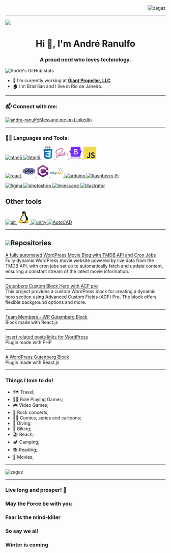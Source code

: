 <p align="right"> <img src="https://komarev.com/ghpvc/?username=zagaz&label=Profile%20views&color=0e75b6&style=flat" alt="zagaz" /> </p>
<hr>

![](https://i.ibb.co/jrhTqBT/banner-1.jpg)

<h1 align="center">Hi 👋, I'm André Ranulfo</h1>
<h3 align="center">A proud nerd who loves technology.</h3>


![André's GitHub stats](https://github-readme-stats.vercel.app/api?username=zagaz&hide=contribs,prs)
 

- 🔭 I’m currently working at <a  href="https://giantpropeller.com" target="_blank"><strong>Giant Propeller, LLC</strong></a> 
- 🏠 I'm Brazilian and I live in Rio de Janeiro.
<hr>
<h3 align="left">📬 Connect with me:</h3>
<a href="https://linkedin.com/in/andre-ranulfo" target="blank"><img align="center" src="https://raw.githubusercontent.com/rahuldkjain/github-profile-readme-generator/master/src/images/icons/Social/linked-in-alt.svg" alt="andre-ranulfo" height="30" width="40" />Message me on LinkedIn</a>

<hr>
<h3 align="left">👨‍💻 Languages and Tools:</h3>

<a href="https://wordpress.org/" target="_blank" rel="noreferrer"> <img src="https://i.ibb.co/wWHS8BQ/wp.png" alt="html5"  height="40"/> </a>
<a href="https://www.w3schools.com/html/" target="_blank" rel="noreferrer"> <img src="https://seeklogo.com/images/H/html5-logo-EF92D240D7-seeklogo.com.png" alt="html5"  height="40"/> </a>
<a href="https://www.w3schools.com/css/" target="_blank" rel="noreferrer"> <img src="https://raw.githubusercontent.com/devicons/devicon/master/icons/css3/css3-original-wordmark.svg" alt="css3" width="40" height="40"/> </a> 
<a href="https://sass-lang.com" target="_blank" rel="noreferrer"> <img src="https://raw.githubusercontent.com/devicons/devicon/master/icons/sass/sass-original.svg" alt="sass" width="40" height="40"/> </a> 
<a href="https://getbootstrap.com" target="_blank" rel="noreferrer"> <img src="https://raw.githubusercontent.com/devicons/devicon/master/icons/bootstrap/bootstrap-plain-wordmark.svg" alt="bootstrap" width="40" height="40"/> </a>
<a href="https://developer.mozilla.org/en-US/docs/Web/JavaScript" target="_blank" rel="noreferrer"> <img src="https://raw.githubusercontent.com/devicons/devicon/master/icons/javascript/javascript-original.svg" alt="javascript" width="40" height="40"/> </a>  

<a href="https://reactjs.org/" target="_blank" rel="noreferrer"> <img src="https://cdn.freebiesupply.com/logos/large/2x/react-1-logo-png-transparent.png" alt="react" width="40" height="40"/> </a> </a>
<a href="https://www.php.net" target="_blank" rel="noreferrer"> <img src="https://raw.githubusercontent.com/devicons/devicon/master/icons/php/php-original.svg" alt="php" width="40" height="40"/> </a> 
<a href="https://www.w3schools.com/cs/" target="_blank" rel="noreferrer"> <img src="https://raw.githubusercontent.com/devicons/devicon/master/icons/csharp/csharp-original.svg" alt="csharp" width="40" height="40"/> </a> 
<a href="https://www.mysql.com/" target="_blank" rel="noreferrer"> <img src="https://raw.githubusercontent.com/devicons/devicon/master/icons/mysql/mysql-original-wordmark.svg" alt="mysql" width="40" height="40"/> </a>
<a href="https://www.arduino.cc/" target="_blank" rel="noreferrer"> <img src="https://cdn.worldvectorlogo.com/logos/arduino-1.svg" alt="arduino" width="40" height="40"/> </a> 
<a href="https://www.raspberrypi.org/" target="_blank" rel="noreferrer"> <img src="https://seeklogo.com/images/R/raspberry-pi-logo-8240ABBDFE-seeklogo.com.png" alt="Raspberry Pi" height="40"/> </a>

<a href="https://www.figma.com/" target="_blank" rel="noreferrer"> <img src="https://www.vectorlogo.zone/logos/figma/figma-icon.svg" alt="figma" width="40" height="40"/> </a>
<a href="https://www.photoshop.com/en" target="_blank" rel="noreferrer"> <img src="https://upload.wikimedia.org/wikipedia/commons/thumb/a/af/Adobe_Photoshop_CC_icon.svg/512px-Adobe_Photoshop_CC_icon.svg.png" alt="photoshop" width="40" height="40"/> </a> 
<a href="https://inkscape.org/" target="_blank" rel="noreferrer"> <img src="https://media.inkscape.org/media/resources/file/inkscape.svg" alt="Inkescape" height="40"/> </a> 
<a href="https://www.adobe.com/in/products/illustrator.html" target="_blank" rel="noreferrer"> <img src="https://www.vectorlogo.zone/logos/adobe_illustrator/adobe_illustrator-icon.svg" alt="illustrator" width="40" height="40"/> </a> 
    
## Other tools
 <a href="https://git-scm.com/" target="_blank" rel="noreferrer"> <img src="https://www.vectorlogo.zone/logos/git-scm/git-scm-icon.svg" alt="git" width="40" height="40"/> </a> 
 <a href="https://www.linux.org/" target="_blank" rel="noreferrer"> <img src="https://raw.githubusercontent.com/devicons/devicon/master/icons/linux/linux-original.svg" alt="linux" width="40" height="40"/> </a> 
 <a href="https://unity.com/" target="_blank" rel="noreferrer"> <img src="https://www.vectorlogo.zone/logos/unity3d/unity3d-icon.svg" alt="unity" width="40" height="40"/> </a> 
 <a href="https://www.autodesk.com/" target="_blank" rel="noreferrer"> <img src="https://www.imaginit.com/Portals/4/ImageCache/ProductDetails/autocad-lt-icon-128px-hd-new.png" alt="AutoCAD" width="40" height="40"/> </a>
<hr>

<h2><img src = "https://i.ibb.co/g9ZS0xW/download.png" width="100" />Repositories </h2>

[A fully automated WordPress Movie Blog with TMDB API and Cron Jobs](https://github.com/Zagaz/wp-movies "Full dynamic movie website with all data  TMDB API")<br>
Fully dynamic WordPress movie website powered by live data from the TMDB API, with cron jobs set up to automatically fetch and update content, ensuring a constant stream of the latest movie information.

------------
[Gutenberg Custom Block Hero with ACF pro](https://github.com/Zagaz/Gutenberg-Custom-Block-Hero-with-ACF-pro "Gutenberg-Custom-Block-Hero-with-ACF-pro") <br>
This project provides a custom WordPress block for creating a dynamic hero section using Advanced Custom Fields (ACF) Pro. The block offers flexible background options and more.<br>

------------
[Team Members - WP Gutemberg Block](https://github.com/Zagaz/team-members-block "Team Members - WP Gutemberg Block") <br>
Block made with React.js <br>

------------
[Insert related posts links for WordPress](https://github.com/Zagaz/wp-insert-related-categories-links "wp-insert-related-categories-links") <br>
Plugin made with PHP<br>

------------

[A WordPress Gutenberg Block](https://github.com/Zagaz/wp-my-block- "A WordPress Gutemberg Block")<br>
Plugin made with React.js

------------

### Things I love to do!

<ul>
<li><span>🗺 Travel;</span></li>
<li><span>🧙&zwj;♂️ Role Playing Games;</span></li>
<li>🎮 Video Games;</li>
<li>🤘 Rock concerts;</li>
<li>🦸&zwj;♂️ Comics, series and cartoons;</li>
<li>🤿 Diving;</li>
<li>🚴‍ Biking;</li>
<li>🏖️ Beach;</li>
<li>🏕️ Camping;</li>
<li>📚 Reading;</li>
<li>🎥 Movies;</li>
</ul>
<hr>
<p><img align="center" src="https://github-readme-stats.vercel.app/api/top-langs?username=zagaz&show_icons=true&locale=en&layout=compact" alt="zagaz" /></p>
<hr>
<h3> Live long and prosper! 🖖 </h3>
<h3> May the Force be with you </h3>
<h3>Fear is the mind-killer</h3>
<h3>So say we all</h3>
<h3>Winter is coming</h3>
